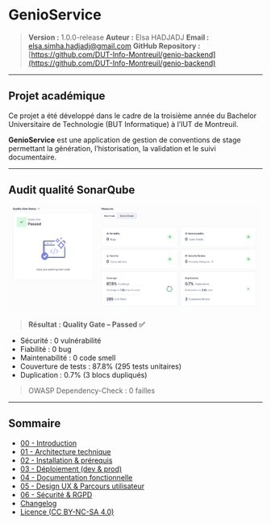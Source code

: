 # GenioService

> **Version :** 1.0.0-release
> **Auteur :** Elsa HADJADJ
> **Email :** <elsa.simha.hadjadj@gmail.com>
> **GitHub Repository :** [https://github.com/DUT-Info-Montreuil/genio-backend](https://github.com/DUT-Info-Montreuil/genio-backend)

---

## Projet académique

Ce projet a été développé dans le cadre de la troisième année du Bachelor Universitaire de Technologie (BUT Informatique) à l’IUT de Montreuil.

**GenioService** est une application de gestion de conventions de stage permettant la génération, l’historisation, la validation et le suivi documentaire.

---

## Audit qualité SonarQube

<!-- markdownlint-disable MD033 -->
<div>
  <img src="docs/assets/images/sonar-audit.png" alt="Audit SonarCube" width="600"/>
</div>

> **Résultat : Quality Gate – Passed  ✅**

- Sécurité : 0 vulnérabilité
- Fiabilité : 0 bug
- Maintenabilité : 0 code smell
- Couverture de tests : 87.8% (295 tests unitaires)
- Duplication : 0.7% (3 blocs dupliqués)

> OWASP Dependency-Check : 0 failles
---

## Sommaire

- [00 - Introduction](docs/00-introduction.md)
- [01 - Architecture technique](docs/01-architecture.md)
- [02 - Installation & prérequis](docs/02-installation.md)
- [03 - Déploiement (dev & prod)](docs/03-deploiement.md)
- [04 - Documentation fonctionnelle](docs/04-doc-fonctionnelle.md)
- [05 - Design UX & Parcours utilisateur](docs/05-ux.md)
- [06 - Sécurité & RGPD](docs/06-rgpd.md)
- [Changelog](CHANGELOG.md)
- [Licence (CC BY-NC-SA 4.0)](licence.md)
